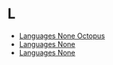 # L

- [Languages None Octopus](languages-none-octopus.md)
- [Languages None](languages-none.md)
- [Languages None](languages-none.md)

